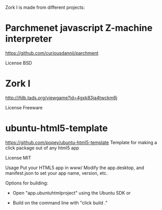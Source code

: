 Zork I is made from different projects:

# Parchmenet javascript Z-machine interpreter
https://github.com/curiousdannii/parchment

License BSD

# Zork I
http://ifdb.tads.org/viewgame?id=4gxk83ja4twckm6j

License Freeware

# ubuntu-html5-template
https://github.com/popey/ubuntu-html5-template
Template for making a click package out of any html5 app

License MIT

Usage
Put your HTML5 app in www/
Modify the app.desktop, and manifest.json to set your app name, version, etc.

Options for building:

- Open "app.ubuntuhtmlproject" using the Ubuntu SDK or

- Build on the command line with "click build ."

